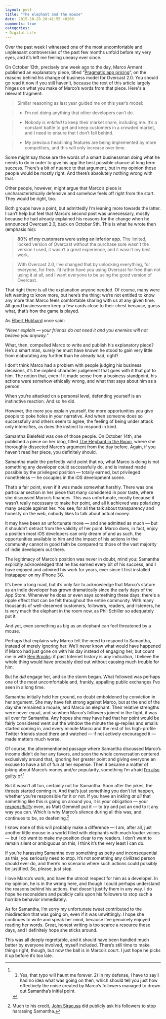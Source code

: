 ```yaml
---
layout: post
title: "The elephant and the mouse"
date: 2015-10-20 20:41:55 +0200
comments: true
categories: 
- Digital Life
---
```


Over the past week I witnessed one of the most uncomfortable and unpleasant controversies of the past few months unfold before my very eyes, and it’s left me feeling uneasy ever since.

On October 13th, precisely one week ago to the day, Marco Arment published an explanatory piece, titled “[Pragmatic app pricing](http://www.marco.org/2015/10/13/pragmatic-pricing)”, on the reasons behind his change of business model for Overcast 2.0. You should go read it now if you still haven’t, because the rest of this article largely hinges on what you make of Marco’s words from that piece. Here's a relevant fragment:

> Similar reasoning as last year guided me on this year’s model:

> * I’m not doing anything that other developers can’t do.

> * Nobody is _entitled_ to keep their market share, including me. It’s a constant battle to get and keep customers in a crowded market, and I need to ensure that I don’t fall behind.

> * My previous headlining features are being implemented by more competitors, and this will only increase over time.

Some might say those are the words of a smart businessman doing what he needs to do in order to give his app the best possible chance at long term success. There’s a bit of nuance to that argument, but in my opinion those people would be mostly right. And there’s absolutely nothing wrong with that.

Other people, however, might argue that Marco’s piece is uncharacteristically defensive and somehow feels off right from the start. They would be right, too. 

Both groups have a point, but admittedly I’m leaning more towards the latter. I can’t help but feel that Marco’s second post was unnecessary, mostly because he had already explained his reasons for the change when he announced Overcast 2.0, back on October 9th. This is what he wrote then (emphasis his):

> **80% of my customers were using an inferior app.** The limited, locked version of Overcast without the purchase sure wasn’t the version I used, it wasn’t a great experience, and it wasn’t my best work.

> With Overcast 2.0, I’ve changed that by unlocking everything, for everyone, for free. I’d rather have you using Overcast for free than not using it at all, and I want everyone to be using the _good_ version of Overcast.

That right there is all the explanation anyone needed. Of course, many were left wanting to know more, but here’s the thing: we’re not entitled to know any more than Marco feels comfortable sharing with us at any given time. All good businessmen keep a few cards close to their chest because, guess what, that’s how the game is played.

As [Elbert Hubbard](http://www.brainyquote.com/quotes/quotes/e/elberthubb108523.html) once said:

“_Never explain — your friends do not need it and you enemies will not believe you anyway._”

What, then, compelled Marco to write and publish his explanatory piece? He’s a smart man, surely he must have known he stood to gain very little from elaborating any further than he already had, right?

I don’t think Marco had a problem with people judging his business decisions, it’s the implied character judgement that goes with it that got to him. The notion that, even if it made sense from a business standpoint, his actions were somehow ethically wrong, and what that says about him as a person.

When you’re attacked on a personal level, defending yourself is an instinctive reaction. And so he did.

However, the more you explain yourself, the more opportunities you give people to poke holes in your narrative. And when someone does so successfully and others seem to agree, the feeling of being under attack only intensifies, as does the instinct to respond in kind.

Samantha Bielefeld was one of those people. On October 14th, she published a piece on her blog, titled [The Elephant in the Room](http://samanthabielefeld.com/the-elephant-in-the-room), where she thoroughly dissected Marco’s argument from the day before. Again, if you haven’t read her piece, you definitely should. 

Samantha made the perfectly valid point that no, what Marco is doing is not something any developer could successfully do, and is instead made possible by the privileged position — totally earned, but privileged nonetheless — he occupies in the iOS development scene.

That’s a fair point, even if it was made somewhat harshly. There was one particular section in her piece that many considered in poor taste, where she discussed Marco’s finances. This was unfortunate, mostly because it wasn’t really necessary to make her point, and all it achieved was polarizing many people against her. You see, for all the talk about transparency and honesty on the web, nobody likes to talk about actual money.

It may have been an unfortunate move — and she admitted as much — but it shouldn’t detract from the validity of her point. Marco does, in fact, enjoy a position most iOS developers can only dream of and as such, the opportunities available to him and the impact of his actions in the community cannot in good faith be compared to those of the vast majority of indie developers out there.

The legitimacy of Marco’s position was never in doubt, mind you: Samantha explicitly acknowledged that he has earned every bit of his success, and I have enjoyed and admired his work for years, ever since I first installed Instapaper on my iPhone 3G. 

It’s been a long road, but it’s only fair to acknowledge that Marco’s stature as an indie developer has grown dramatically since the early days of the App Store. Whenever he does or even says something these days, there's a ripple effect that can be felt throughout the entire community. With many thousands of well-deserved customers, followers, readers, and listeners, he is very much the elephant in the room now, as Phil Schiller so adequately put it. 

And yet, even something as big as an elephant can feel threatened by a mouse.

Perhaps that explains why Marco felt the need to respond to Samantha, instead of merely ignoring her. We’ll never know what would have happened if Marco had just gone on with his day instead of engaging her, but count me in with [Ben Brooks](https://brooksreview.net/2015/10/regret/): if past Internet history is any indication, I believe the whole thing would have probably died out without causing much trouble for him.

But he _did_ engage her, and so the storm began. What followed was perhaps one of the most uncomfortable and, frankly, appalling public exchanges I’ve seen in a long time.

Samantha initially held her ground, no doubt emboldened by conviction in her argument. She may have felt strong against Marco, but at the end of the day she remained a mouse, and Marco an elephant. Their relative strengths were never equal, and so when Marco’s followers joined in the fight, it was all over for Samantha. Any hopes she may have had that her point would be fairly considered went out the window the minute the @-replies and emails started coming in, and every minute Marco and the rest of his high-profile Twitter friends stood there and watched — if not actively encouraged it — made matters much worse.

Of course, the aforementioned passage where Samantha discussed Marco’s income didn’t do her any favors, and soon the whole conversation centered exclusively around that, ignoring her greater point and giving everyone an excuse to have a bit of fun at her expense. Then it became a matter of joking about Marco’s money and/or popularity, something I’m afraid [I’m also guilty of](https://twitter.com/analogsenses/status/654385767997964288).[^Marco1]

[^Marco1]: 1) Yes, that typo will haunt me forever. 2) In my defense, I have to say I had no idea what was going on then, which should tell you just how effectively the noise created by Marco’s followers managed to drown out Samantha’s initial point.

But it wasn’t all fun, certainly not for Samantha. Soon after the jokes, the threats started coming in. And that’s just something you don’t let happen, whether you're responsible for it or not. If you have an inkling _at all_ that something like this is going on around you, it is your obligation — your [_responsibility_](http://mattgemmell.com/responsibility/) even, as Matt Gemmell put it — to try and put an end to it any way you can. Which is why Marco’s silence during all this was, and continues to be, so deafening.[^Marco2]

[^Marco2]: Much to his credit, [John Siracusa](https://twitter.com/siracusa/status/655137236854378496) did publicly ask his followers to stop harassing Samantha.

I know none of this will probably make a difference — I am, after all, just another little mouse in a world filled with elephants with much louder voices — but I do want to make my position clear to my readers. I don’t want to remain silent or ambiguous on this; I think it’s the very least I can do.

If you’re harassing Samantha over something as petty and inconsequential as this, you seriously need to stop. It’s not something any civilized person should ever do, and there’s no scenario where such actions could possibly be justified. So, please, just stop.

I love Marco’s work, and have the utmost respect for him as a developer. In my opinion, he is in the wrong here, and though I could perhaps understand the reasons behind his actions, that doesn’t justify them in any way. I do hope he reconsiders and publicly calls upon his followers to stop such a horrible behavior immediately.

As for Samantha, I’m sorry my unfortunate tweet contributed to the misdirection that was going on, even if it was unwittingly. I hope she continues to write and speak her mind, because I’ve genuinely enjoyed reading her words. Great, honest writing is too scarce a resource these days, and I definitely hope she sticks around.

This was all deeply regrettable, and it should have been handled much better by everyone involved, myself included. There’s still time to make things right, though, but now the ball is in Marco’s court. I just hope he picks it up before it’s too late.